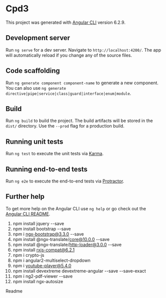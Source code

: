 # Cpd3

This project was generated with [Angular CLI](https://github.com/angular/angular-cli) version 6.2.9.

## Development server

Run `ng serve` for a dev server. Navigate to `http://localhost:4200/`. The app will automatically reload if you change any of the source files.

## Code scaffolding

Run `ng generate component component-name` to generate a new component. You can also use `ng generate directive|pipe|service|class|guard|interface|enum|module`.

## Build

Run `ng build` to build the project. The build artifacts will be stored in the `dist/` directory. Use the `--prod` flag for a production build.

## Running unit tests

Run `ng test` to execute the unit tests via [Karma](https://karma-runner.github.io).

## Running end-to-end tests

Run `ng e2e` to execute the end-to-end tests via [Protractor](http://www.protractortest.org/).

## Further help

To get more help on the Angular CLI use `ng help` or go check out the [Angular CLI README](https://github.com/angular/angular-cli/blob/master/README.md).


1. npm install jquery --save 
2. npm install bootstrap --save
3. npm i ngx-bootstrap@3.3.0 --save  
4. npm install @ngx-translate/core@10.0.0 --save
5. npm install @ngx-translate/http-loader@3.0.0 --save
6. npm install rxjs-compat@6.2.1
7. npm i crypto-js
8. npm i angular2-multiselect-dropdown
9. npm i youtube-player@5.4.0
10. npm install devextreme devextreme-angular --save --save-exact
11. npm i ng2-pdf-viewer --save
12. npm install ngx-autosize
<!-- for error of stream in jszip lib after adding dx libraries -->
Readme